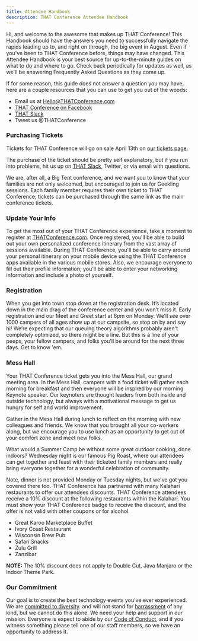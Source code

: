 ```yaml
---
title: Attendee Handbook
description: THAT Conference Attendee Handbook
---
```


Hi, and welcome to the awesome that makes up THAT Conference! This Handbook should have the answers you need to successfully navigate the rapids leading up to, and right on through, the big event in August. Even if you've been to THAT Conference before, things may have changed. This Attendee Handbook is your best source for up-to-the-minute guides on what to do and where to go. Check back periodically for updates as well, as we'll be answering Frequently Asked Questions as they come up.

If for some reason, this guide does not answer a question you may have, here are a couple resources that you can use to get you out of the woods:

- Email us at [Hello@THATConference.com](mailto:Hello@THATConference.com)
- <a href="https://www.facebook.com/ThatConference" target="_blank" rel="noopener">THAT Conference on Facebook</a>
- <a href="https://thatslack.thatconference.com/" target="_blank" rel="noopener">THAT Slack</a>
- Tweet us @THATConference

### Purchasing Tickets

Tickets for THAT Conference will go on sale April 13th on <a href="https://www.thatconference.com/wi/tickets" target="_blank">our tickets page</a>.

The purchase of the ticket should be pretty self explanatory, but if you run into problems, hit us up on <a href="https://thatslack.thatconference.com/" target="_blank" rel="noopener">THAT Slack</a>, Twitter, or via email with questions.

We are, after all, a Big Tent conference, and we want you to know that your families are not only welcomed, but encouraged to join us for Geekling sessions. Each family member requires their own ticket to THAT Conference; tickets can be purchased through the same link as the main conference tickets.

### Update Your Info

To get the most out of your THAT Conference experience, take a moment to register at <a href="https://www.thatconference.com/" target="_blank">THATConference.com</a>.
Once registered, you'll be able to build out your own personalized conference itinerary from the vast array of sessions available.
During THAT Conference, you'll be able to carry around your personal itinerary on your mobile device using the THAT Conference apps available in the various mobile stores. Also, we encourage everyone to fill out their profile information; you'll be able to enter your networking information and include a photo of yourself.

### Registration

When you get into town stop down at the registration desk. It’s located down in the main drag of the conference center and you won’t miss it.
Early registration and our Meet and Greet start at 6pm on Monday. We’ll see over 1000 campers of all ages show up at our campsite, so stop on by and say hi!
We’re expecting that our queuing theory algorithms probably aren't completely optimized, so there might be a line. But this is a line of your peeps, your fellow campers, and folks you'll be around for the next three days. Get to know 'em.

<!-- (Include this information on the site closer to April 2020)
###Schedule

Given the many choices of sessions that you have, and the many more that arise spontaneously as part of Open Spaces, it can be difficult to plan your camping adventure. We endeavor to make that easier every year. First, sign in to the conference site.
Start at the Full Session Lineup (coming April 2020) and click on any session you like. On the session page,
click the heart to save that session as a favorite. Then you can see all the sessions you've tagged as a favorite as an itinerary at the MySchedule link off the main Schedule nav.

But what do you do on the go? Download the THAT Conference apps for iOS or Android platforms in their respective mobile stores.
The THAT Conference application will act as your compass, showing you the sessions you've marked as a favorite and keeping you up to date on any schedule and location changes as they happen during THAT Conference.  !-->

### Mess Hall

Your THAT Conference ticket gets you into the Mess Hall, our grand meeting area. In the Mess Hall, campers with a food ticket will gather each morning for breakfast and then everyone will be inspired by our morning Keynote speaker. Our keynoters are thought leaders from both inside and outside technology, but always with a motivational message to get us hungry for self and world improvement.

Gather in the Mess Hall during lunch to reflect on the morning with new colleagues and friends. We know that you brought all your co-workers along, but we encourage you to use lunch as an opportunity to get out of your comfort zone and meet new folks.

What would a Summer Camp be without some great outdoor cooking, done indoors? Wednesday night is our famous Pig Roast, where our attendees can get together and feast with their ticketed family members and really bring everyone together for a wonderful celebration of community.

Note, dinner is not provided Monday or Tuesday nights, but we've got you covered there too. THAT Conference has partnered with many Kalahari restaurants to offer our attendees discounts. THAT Conference attendees receive a 10% discount at the following restaurants within the Kalahari. You must show your THAT Conference badge to receive the discount, and the offer is not valid with other coupons or for alcohol.

- Great Karoo Marketplace Buffet
- Ivory Coast Restaurant
- Wisconsin Brew Pub
- Safari Snacks
- Zulu Grill
- Zanzibar

**NOTE:** The 10% discount does not apply to Double Cut, Java Manjaro or the Indoor Theme Park.

### Our Commitment

Our goal is to create the best technology events you’ve ever experienced. We are <a href="https://www.thatconference.com/commitment-to-diversity" target="_blank">committed to diversity</a>.
and will not stand for <a href="https://www.thatconference.com/anti-harassment-policy" target="_blank">harrassment</a> of any kind, but we cannot do this alone. We need your help and support in our mission. Everyone is expect to abide by our <a href="https://www.thatconference.com/code-of-conduct" target="_blank">Code of Conduct</a>, and if you witness something please tell one of our staff members, so we have an opportunity to address it.
